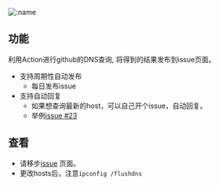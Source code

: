   ![:name](https://count.getloli.com/get/@rokate?theme=gelbooru-h)


## 功能  
利用Action进行github的DNS查询, 将得到的结果发布到issue页面。  
+ 支持周期性自动发布
    + 每日发布issue
+ 支持自动回复  
    + 如果想查询最新的host，可以自己开个issue，自动回复。
    + 举例[issue #23](https://github.com/Rokate/GitHubnewHost/issues/23)

## 查看
+ 请移步[issue](https://github.com/Rokate/GitHubnewHost/issues/) 页面。   
+ 更改hosts后，注意`ipconfig /flushdns`

